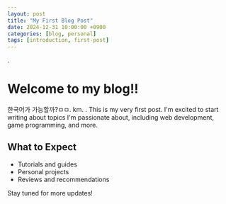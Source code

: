 ```yaml
---
layout: post
title: "My First Blog Post"
date: 2024-12-31 10:00:00 +0900
categories: [blog, personal]
tags: [introduction, first-post]
---  
```

.           
# Welcome to my blog!!

한국어가 가능할까?ㅁㅁ.   km. .
This is my very first post. I'm excited to start writing about topics I'm passionate about, including web development, game programming, and more.

## What to Expect

- Tutorials and guides
- Personal projects
- Reviews and recommendations

Stay tuned for more updates!